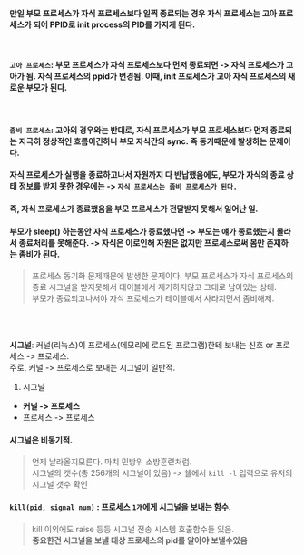 
**만일 부모 프로세스가 자식 프로세스보다 일찍 종료되는 경우 자식 프로세스는 고아 프로세스가 되어 PPID로 init process의 PID를 가지게 된다.**

<br>

#### `고아 프로세스`:  부모 프로세스가 자식 프로세스보다 먼저 종료되면 -> 자식 프로세스가 고아가 됨. 자식 프로세스의 ppid가 변경됨. 이때,  init 프로세스가 고아 자식 프로세스의 새로운 부모가 된다. 

<br>

####  `좀비 프로세스`:  고아의 경우와는 반대로, 자식 프로세스가 부모 프로세스보다 먼저 종료되는 지극히 정상적인 흐름이긴하나 부모 자식간의 sync. 즉 동기때문에 발생하는 문제이다.  
#### 자식 프로세스가 실행을 종료하고나서 자원까지 다 반납했음에도, 부모가 자식의 종료 상태 정보를 받지 못한 경우에는 -> `자식 프로세스는 좀비 프로세스가 된다.`    

#### 즉, 자식 프로세스가 종료했음을 부모 프로세스가 전달받지 못해서 일어난 일.  
#### 부모가 sleep() 하는동안 자식 프로세스가 종료했다면 -> 부모는 얘가 종료했는지 몰라서 종료처리를 못해준다. -> 자식은 이로인해 자원은 없지만 프로세스로써 몸만 존재하는 좀비가 된다.  

> 프로세스 동기화 문제때문에 발생한 문제이다.
> 부모 프로세스가 자식 프로세스의 종료 시그널을 받지못해서 테이블에서 제거하지않고 그대로 남아있는 상태.  
> 부모가 종료되고나서야 자식 프로세스가 테이블에서 사라지면서 좀비해제.

<br><br>

**시그널**: 커널(리눅스)이 프로세스(메모리에 로드된 프로그램)한테 보내는 신호 or 프로세스 -> 프로세스.  
주로, 커널 -> 프로세스로 보내는 시그널이 일반적.  

1. 시그널
+ **커널 -> 프로세스**
+ 프로세스 -> 프로세스

#### 시그널은 비동기적.  
> 언제 날라올지모른다. 마치 민방위 소방훈련처럼.  
> 시그널의 갯수(총 256개의 시그널이 있음) ->  쉘에서 `kill -l` 입력으로 유저의 시그널 갯수 확인  

#### `kill(pid, signal num)` : 프로세스 `1개`에게 시그널을 보내는 함수.  
> kill 이외에도 raise 등등 시그널 전송 시스템 호출함수들 있음.  
> **중요한건 시그널을 보낼 대상 프로세스의 pid를 알아야 보낼수있음**  



